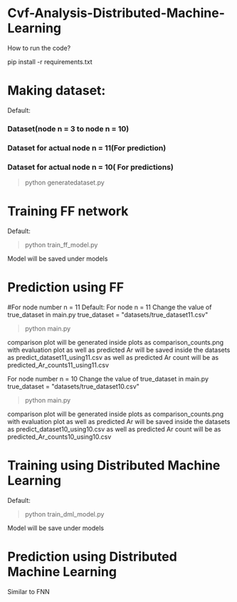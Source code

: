 # Cvf-Analysis-Distributed-Machine-Learning

How to run the code?

pip install -r requirements.txt

# Making dataset:
Default:
### Dataset(node n = 3 to node n = 10)
### Dataset for actual node n = 11(For prediction)
### Dataset for actual node n = 10( For predictions)

>python generatedataset.py

# Training FF network
Default:
>python train_ff_model.py

Model will be saved under models

# Prediction using FF
#For node number n = 11
Default:
For node n = 11
Change the value of true_dataset in main.py
true_dataset = "datasets/true_dataset11.csv"

>python main.py

comparison plot will be generated inside plots as comparison_counts.png with evaluation plot as well as predicted Ar  will be saved inside the datasets as predict_dataset11_using11.csv as well as predicted Ar count will be as predicted_Ar_counts11_using11.csv

For node number n = 10
Change the value of true_dataset in main.py
true_dataset = "datasets/true_dataset10.csv"

>python main.py

comparison plot will be generated inside plots as comparison_counts.png with evaluation plot as well as predicted Ar  will be saved inside the datasets as predict_dataset10_using10.csv as well as predicted Ar count will be as predicted_Ar_counts10_using10.csv

# Training using Distributed Machine Learning
Default:
>python train_dml_model.py

Model will be save under models

# Prediction using Distributed Machine Learning
Similar to FNN
